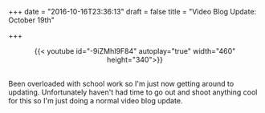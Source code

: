 +++
date = "2016-10-16T23:36:13"
draft = false
title = "Video Blog Update: October 19th"

+++

<center>
{{< youtube id="-9iZMhI9F84" autoplay="true" width="460" height="340">}}
</center>

<br>

<p>Been overloaded with school work so I'm just now getting around to updating. Unfortunately haven't had time to go out and shoot anything cool for this so I'm just doing a normal video blog update.</p> 

<br><br>



<br />

